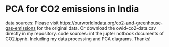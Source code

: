 # PCA for CO2 emissions in India
data sources: Please visit https://ourworldindata.org/co2-and-greenhouse-gas-emissions for the original data. Or download the owid-co2-data.csv directly in my repository.
code sources: int the jupter notbook documents of CO2.ipynb. Including my data processing and PCA diagrams.
Thanks!

